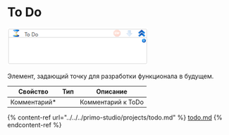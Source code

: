 # To Do

![](../../../resources/activities/basic/dialogs/image-825.png)

Элемент, задающий точку для разработки функционала в будущем.

| Свойство      | Тип | Описание           |
| ------------- | --- | ------------------ |
| Комментарий\* |     | Комментарий к ToDo |

{% content-ref url="../../../primo-studio/projects/todo.md" %}
[todo.md](../../../primo-studio/projects/todo.md)
{% endcontent-ref %}
